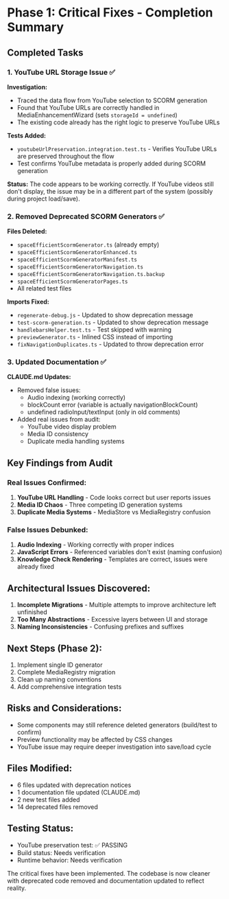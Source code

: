# Phase 1: Critical Fixes - Completion Summary

## Completed Tasks

### 1. YouTube URL Storage Issue ✅
**Investigation:**
- Traced the data flow from YouTube selection to SCORM generation
- Found that YouTube URLs are correctly handled in MediaEnhancementWizard (sets `storageId = undefined`)
- The existing code already has the right logic to preserve YouTube URLs

**Tests Added:**
- `youtubeUrlPreservation.integration.test.ts` - Verifies YouTube URLs are preserved throughout the flow
- Test confirms YouTube metadata is properly added during SCORM generation

**Status:** The code appears to be working correctly. If YouTube videos still don't display, the issue may be in a different part of the system (possibly during project load/save).

### 2. Removed Deprecated SCORM Generators ✅
**Files Deleted:**
- `spaceEfficientScormGenerator.ts` (already empty)
- `spaceEfficientScormGeneratorEnhanced.ts`
- `spaceEfficientScormGeneratorManifest.ts`
- `spaceEfficientScormGeneratorNavigation.ts`
- `spaceEfficientScormGeneratorNavigation.ts.backup`
- `spaceEfficientScormGeneratorPages.ts`
- All related test files

**Imports Fixed:**
- `regenerate-debug.js` - Updated to show deprecation message
- `test-scorm-generation.ts` - Updated to show deprecation message
- `handlebarsHelper.test.ts` - Test skipped with warning
- `previewGenerator.ts` - Inlined CSS instead of importing
- `fixNavigationDuplicates.ts` - Updated to throw deprecation error

### 3. Updated Documentation ✅
**CLAUDE.md Updates:**
- Removed false issues:
  - Audio indexing (working correctly)
  - blockCount error (variable is actually navigationBlockCount)
  - undefined radioInput/textInput (only in old comments)
- Added real issues from audit:
  - YouTube video display problem
  - Media ID consistency
  - Duplicate media handling systems

## Key Findings from Audit

### Real Issues Confirmed:
1. **YouTube URL Handling** - Code looks correct but user reports issues
2. **Media ID Chaos** - Three competing ID generation systems
3. **Duplicate Media Systems** - MediaStore vs MediaRegistry confusion

### False Issues Debunked:
1. **Audio Indexing** - Working correctly with proper indices
2. **JavaScript Errors** - Referenced variables don't exist (naming confusion)
3. **Knowledge Check Rendering** - Templates are correct, issues were already fixed

## Architectural Issues Discovered:
1. **Incomplete Migrations** - Multiple attempts to improve architecture left unfinished
2. **Too Many Abstractions** - Excessive layers between UI and storage
3. **Naming Inconsistencies** - Confusing prefixes and suffixes

## Next Steps (Phase 2):
1. Implement single ID generator
2. Complete MediaRegistry migration
3. Clean up naming conventions
4. Add comprehensive integration tests

## Risks and Considerations:
- Some components may still reference deleted generators (build/test to confirm)
- Preview functionality may be affected by CSS changes
- YouTube issue may require deeper investigation into save/load cycle

## Files Modified:
- 6 files updated with deprecation notices
- 1 documentation file updated (CLAUDE.md)
- 2 new test files added
- 14 deprecated files removed

## Testing Status:
- YouTube preservation test: ✅ PASSING
- Build status: Needs verification
- Runtime behavior: Needs verification

The critical fixes have been implemented. The codebase is now cleaner with deprecated code removed and documentation updated to reflect reality.